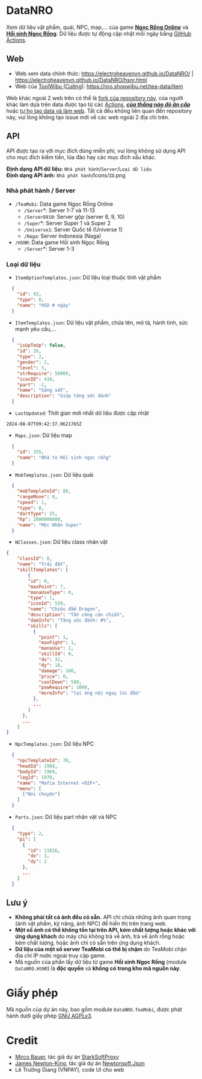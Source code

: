 # DataNRO
Xem dữ liệu vật phẩm, quái, NPC, map,... của game [**Ngọc Rồng Online**](http://ngocrongonline.com/) và [**Hồi sinh Ngọc Rồng**](https://hoisinhngocrong.com/). Dữ liệu được tự động cập nhật mỗi ngày bằng [GitHub Actions](https://github.com/features/actions).

## Web
- Web xem data chính thức: https://electroheavenvn.github.io/DataNRO/ | https://electroheavenvn.github.io/DataNRO/hsnr.html
- Web của [ToolWibu (Cường)](https://shopwibu.net/): https://nro.shopwibu.net/tea-data/item

Web khác ngoài 2 web trên có thể là [fork của repository này](../../forks), của người khác làm dựa trên data được tạo từ các [Actions](../../actions), [__*của thằng nào đó ăn cắp*__](https://thanhlc.com/data/item/) hoặc [tự họ tạo data và làm web](https://bantool.net/tools/dataNRO). Tất cả đều không liên quan đến repository này, vui lòng không tạo issue mới về các web ngoài 2 địa chỉ trên.

## API
API được tạo ra với mục đích dùng miễn phí, vui lòng không sử dụng API cho mục đích kiếm tiền, lừa đảo hay các mục đích xấu khác.

**Định dạng API dữ liệu:** `Nhà phát hành`/`Server`/`Loại dữ liệu`
<br>**Định dạng API ảnh:** `Nhà phát hành`/Icons/`ID`.png
### Nhà phát hành / Server
- `/TeaMobi`: Data game Ngọc Rồng Online
  + `/Server`*: Server 1-7 và 11-13
  + `/Server8910`: Server gộp (server 8, 9, 10)
  + `/Super`*: Server Super 1 và Super 2
  + `/Universe1`: Server Quốc tế (Universe 1)
  + `/Naga`: Server Indonesia (Naga)
- `/HSNR`: Data game Hồi sinh Ngọc Rồng
  + `/Server`*: Server 1-3
### Loại dữ liệu
- `ItemOptionTemplates.json`: Dữ liệu loại thuộc tính vật phẩm
```json
  {
    "id": 93,
    "type": 0,
    "name": "HSD # ngày"
  }
```
- `ItemTemplates.json`: Dữ liệu vật phẩm, chứa tên, mô tả, hành tinh, sức mạnh yêu cầu,...
```json
  {
    "isUpToUp": false,
    "id": 26,
    "type": 2,
    "gender": 2,
    "level": 3,
    "strRequire": 50000,
    "iconID": 410,
    "part": -1,
    "name": "Găng sắt",
    "description": "Giúp tăng sức đánh"
  }
```
- `LastUpdated`: Thời gian mới nhất dữ liệu được cập nhật
```
2024-08-07T09:42:37.0621765Z
```
- `Maps.json`: Dữ liệu map
```json
  {
    "id": 155,
    "name": "Nhà tù Hồi sinh ngọc rồng"
  }
```
- `MobTemplates.json`: Dữ liệu quái
```json
  {
    "mobTemplateId": 80,
    "rangeMove": 0,
    "speed": 1,
    "type": 0,
    "dartType": 25,
    "hp": 2000000000,
    "name": "Mộc Nhân Super"
  }
```
- `NClasses.json`: Dữ liệu class nhân vật
```json
{
    "classId": 0,
    "name": "Trái đất",
    "skillTemplates": [
        {
        "id": 0,
        "maxPoint": 7,
        "manaUseType": 0,
        "type": 1,
        "iconId": 539,
        "name": "Chiêu đấm Dragon",
        "description": "Tấn công cận chiến",
        "damInfo": "Tăng sức đánh: #%",
        "skills": [
          {
            "point": 1,
            "maxFight": 1,
            "manaUse": 1,
            "skillId": 0,
            "dx": 32,
            "dy": 18,
            "damage": 100,
            "price": 0,
            "coolDown": 500,
            "powRequire": 1000,
            "moreInfo": "tại ông nội ngay lúc đầu"
          },
          ...
        ]
      },
      ...
    ]
}
```
- `NpcTemplates.json`: Dữ liệu NPC
```json
  {
    "npcTemplateId": 70,
    "headId": 1968,
    "bodyId": 1969,
    "legId": 1970,
    "name": "Mafia Internet <D2F>",
    "menu": [
      ["Nói chuyện"]
    ]
  }
```
- `Parts.json`: Dữ liệu part nhân vật và NPC
```json
  {
    "type": 2,
    "pi": [
      {
        "id": 11826,
        "dx": 3,
        "dy": 2
      },
      ...
    ]
  }
```

## Lưu ý
- **Không phải tất cả ảnh đều có sẵn.** API chỉ chứa những ảnh quan trọng (ảnh vật phẩm, kỹ năng, ảnh NPC) để hiển thị trên trang web.
- **Một số ảnh có thể không tồn tại trên API, kém chất lượng hoặc khác với ứng dụng khách** do máy chủ không trả về ảnh, trả về ảnh rỗng hoặc kém chất lượng, hoặc ảnh chỉ có sẵn trên ứng dụng khách.
- **Dữ liệu của một số server TeaMobi có thể bị chậm** do TeaMobi chặn địa chỉ IP nước ngoài truy cập game.
- Mã nguồn của phần lấy dữ liệu từ game __Hồi sinh Ngọc Rồng__ (module `DataNRO.HSNR`) là __độc quyền__ và __không có trong kho mã nguồn này__.

# Giấy phép
Mã nguồn của dự án này, bao gồm module `DataNRO.TeaMobi`, được phát hành dưới giấy phép [GNU AGPLv3](https://www.gnu.org/licenses/agpl-3.0.en.html).

# Credit
- [Mirco Bauer](https://github.com/meebey), tác giả dự án [StarkSoftProxy](https://github.com/meebey/starksoftproxy)
- [James Newton-King](https://github.com/JamesNK), tác giả dự án [Newtonsoft.Json](https://github.com/JamesNK/Newtonsoft.Json)
- Lê Trường Giang (VNPAY), code UI cho web
